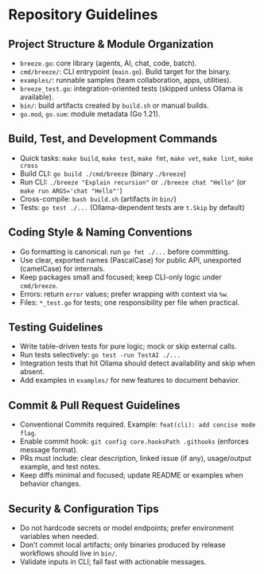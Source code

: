 # Repository Guidelines

## Project Structure & Module Organization
- `breeze.go`: core library (agents, AI, chat, code, batch).
- `cmd/breeze/`: CLI entrypoint (`main.go`). Build target for the binary.
- `examples/`: runnable samples (team collaboration, apps, utilities).
- `breeze_test.go`: integration-oriented tests (skipped unless Ollama is available).
- `bin/`: build artifacts created by `build.sh` or manual builds.
- `go.mod`, `go.sum`: module metadata (Go 1.21).

## Build, Test, and Development Commands
- Quick tasks: `make build`, `make test`, `make fmt`, `make vet`, `make lint`, `make cross`
- Build CLI: `go build ./cmd/breeze` (binary `./breeze`)
- Run CLI: `./breeze "Explain recursion"` or `./breeze chat "Hello"` (or `make run ARGS='chat "Hello"'`)
- Cross-compile: `bash build.sh` (artifacts in `bin/`)
- Tests: `go test ./...` (Ollama-dependent tests are `t.Skip` by default)

## Coding Style & Naming Conventions
- Go formatting is canonical: run `go fmt ./...` before committing.
- Use clear, exported names (PascalCase) for public API, unexported (camelCase) for internals.
- Keep packages small and focused; keep CLI-only logic under `cmd/breeze`.
- Errors: return `error` values; prefer wrapping with context via `%w`.
- Files: `*_test.go` for tests; one responsibility per file when practical.

## Testing Guidelines
- Write table-driven tests for pure logic; mock or skip external calls.
- Run tests selectively: `go test -run TestAI ./...`
- Integration tests that hit Ollama should detect availability and skip when absent.
- Add examples in `examples/` for new features to document behavior.

## Commit & Pull Request Guidelines
- Conventional Commits required. Example: `feat(cli): add concise mode flag`.
- Enable commit hook: `git config core.hooksPath .githooks` (enforces message format).
- PRs must include: clear description, linked issue (if any), usage/output example, and test notes.
- Keep diffs minimal and focused; update README or examples when behavior changes.

## Security & Configuration Tips
- Do not hardcode secrets or model endpoints; prefer environment variables when needed.
- Don’t commit local artifacts; only binaries produced by release workflows should live in `bin/`.
- Validate inputs in CLI; fail fast with actionable messages.
